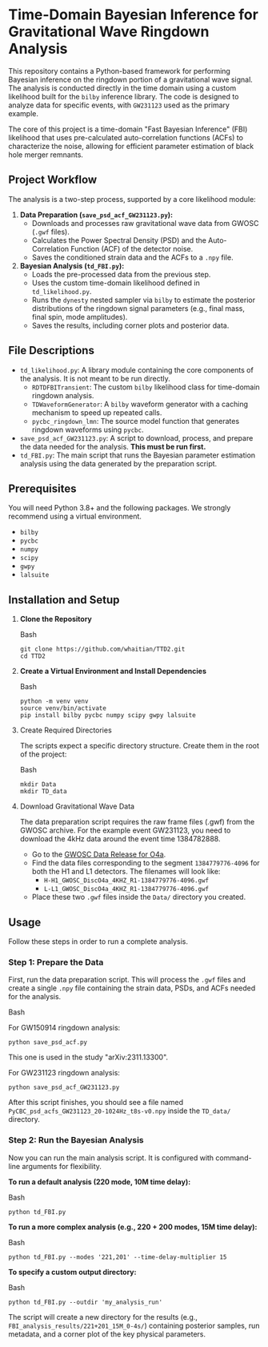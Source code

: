 # Time-Domain Bayesian Inference for Gravitational Wave Ringdown Analysis


This repository contains a Python-based framework for performing Bayesian inference on the ringdown portion of a gravitational wave signal. The analysis is conducted directly in the time domain using a custom likelihood built for the `bilby` inference library. The code is designed to analyze data for specific events, with `GW231123` used as the primary example.

The core of this project is a time-domain "Fast Bayesian Inference" (FBI) likelihood that uses pre-calculated auto-correlation functions (ACFs) to characterize the noise, allowing for efficient parameter estimation of black hole merger remnants.



## Project Workflow



The analysis is a two-step process, supported by a core likelihood module:

1. **Data Preparation (`save_psd_acf_GW231123.py`):**
   - Downloads and processes raw gravitational wave data from GWOSC (`.gwf` files).
   - Calculates the Power Spectral Density (PSD) and the Auto-Correlation Function (ACF) of the detector noise.
   - Saves the conditioned strain data and the ACFs to a `.npy` file.
2. **Bayesian Analysis (`td_FBI.py`):**
   - Loads the pre-processed data from the previous step.
   - Uses the custom time-domain likelihood defined in `td_likelihood.py`.
   - Runs the `dynesty` nested sampler via `bilby` to estimate the posterior distributions of the ringdown signal parameters (e.g., final mass, final spin, mode amplitudes).
   - Saves the results, including corner plots and posterior data.



## File Descriptions



- `td_likelihood.py`: A library module containing the core components of the analysis. It is not meant to be run directly.
  - `RDTDFBITransient`: The custom `bilby` likelihood class for time-domain ringdown analysis.
  - `TDWaveformGenerator`: A `bilby` waveform generator with a caching mechanism to speed up repeated calls.
  - `pycbc_ringdown_lmn`: The source model function that generates ringdown waveforms using `pycbc`.
- `save_psd_acf_GW231123.py`: A script to download, process, and prepare the data needed for the analysis. **This must be run first.**
- `td_FBI.py`: The main script that runs the Bayesian parameter estimation analysis using the data generated by the preparation script.



## Prerequisites



You will need Python 3.8+ and the following packages. We strongly recommend using a virtual environment.

- `bilby`
- `pycbc`
- `numpy`
- `scipy`
- `gwpy`
- `lalsuite`



## Installation and Setup



1. **Clone the Repository**

   Bash

   ```
   git clone https://github.com/whaitian/TTD2.git
   cd TTD2
   ```

2. **Create a Virtual Environment and Install Dependencies**

   Bash

   ```
   python -m venv venv
   source venv/bin/activate
   pip install bilby pycbc numpy scipy gwpy lalsuite
   ```

3. Create Required Directories

   The scripts expect a specific directory structure. Create them in the root of the project:

   Bash

   ```
   mkdir Data
   mkdir TD_data
   ```

4. Download Gravitational Wave Data

   The data preparation script requires the raw frame files (.gwf) from the GWOSC archive. For the example event GW231123, you need to download the 4kHz data around the event time 1384782888.

   - Go to the [GWOSC Data Release for O4a](https://www.google.com/search?q=https://www.gw-openscience.org/data/O4a/).
   - Find the data files corresponding to the segment `1384779776-4096` for both the H1 and L1 detectors. The filenames will look like:
     - `H-H1_GWOSC_DiscO4a_4KHZ_R1-1384779776-4096.gwf`
     - `L-L1_GWOSC_DiscO4a_4KHZ_R1-1384779776-4096.gwf`
   - Place these two `.gwf` files inside the `Data/` directory you created.



## Usage



Follow these steps in order to run a complete analysis.



### Step 1: Prepare the Data



First, run the data preparation script. This will process the `.gwf` files and create a single `.npy` file containing the strain data, PSDs, and ACFs needed for the analysis.

Bash

For GW150914 ringdown analysis:
```
python save_psd_acf.py
```
This one is used in the study "arXiv:2311.13300".

For GW231123 ringdown analysis:
```
python save_psd_acf_GW231123.py
```

After this script finishes, you should see a file named `PyCBC_psd_acfs_GW231123_20-1024Hz_t8s-v0.npy` inside the `TD_data/` directory.



### Step 2: Run the Bayesian Analysis



Now you can run the main analysis script. It is configured with command-line arguments for flexibility.

**To run a default analysis (220 mode, 10M time delay):**

Bash

```
python td_FBI.py
```

**To run a more complex analysis (e.g., 220 + 200 modes, 15M time delay):**

Bash

```
python td_FBI.py --modes '221,201' --time-delay-multiplier 15
```

**To specify a custom output directory:**

Bash

```
python td_FBI.py --outdir 'my_analysis_run'
```

The script will create a new directory for the results (e.g., `FBI_analysis_results/221+201_15M_0-4s/`) containing posterior samples, run metadata, and a corner plot of the key physical parameters.

